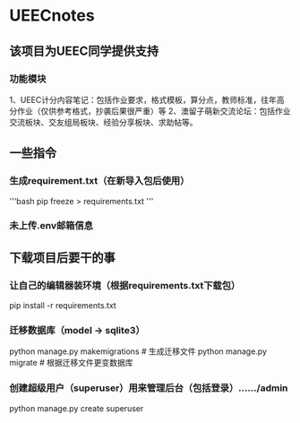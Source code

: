 # UEECnotes

## 该项目为UEEC同学提供支持
### 功能模块
1、UEEC计分内容笔记：包括作业要求，格式模板，算分点，教师标准，往年高分作业（仅供参考格式，抄袭后果很严重）等
2、澳留子萌新交流论坛：包括作业交流板块、交友组局板块、经验分享板块、求助帖等。

## 一些指令

### 生成requirement.txt（在新导入包后使用）

'''bash
pip freeze > requirements.txt
'''

### 未上传.env邮箱信息

## 下载项目后要干的事

### 让自己的编辑器装环境（根据requirements.txt下载包）

pip install -r requirements.txt

### 迁移数据库（model -> sqlite3）

python manage.py makemigrations # 生成迁移文件
python manage.py migrate # 根据迁移文件更变数据库

### 创建超级用户（superuser）用来管理后台（包括登录）....../admin

python manage.py create superuser
